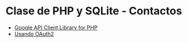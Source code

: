 # Clase de PHP y SQLite - Contactos

* [Google API Client Library for PHP](https://developers.google.com/api-client-library/php/)
* [Usando OAuth2](https://developers.google.com/api-client-library/php/auth/web-app)
